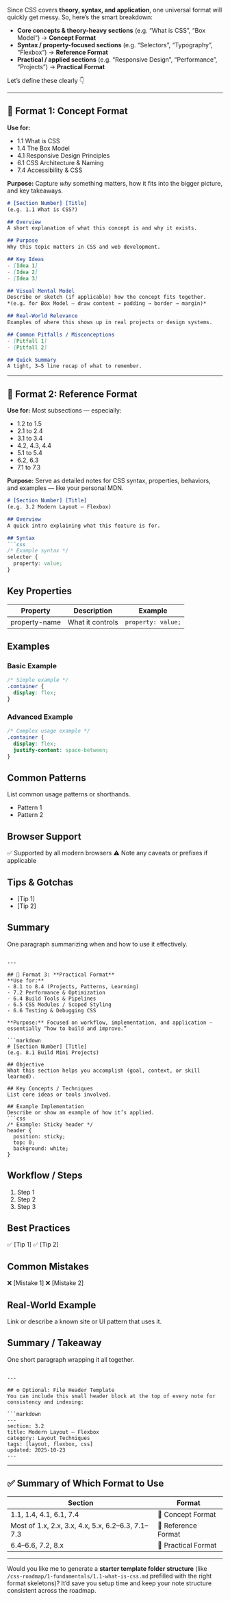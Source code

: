Since CSS covers **theory, syntax, and application**, one universal format will quickly get messy.
So, here’s the smart breakdown:

* **Core concepts & theory-heavy sections** (e.g. “What is CSS”, “Box Model”) → **Concept Format**
* **Syntax / property-focused sections** (e.g. “Selectors”, “Typography”, “Flexbox”) → **Reference Format**
* **Practical / applied sections** (e.g. “Responsive Design”, “Performance”, “Projects”) → **Practical Format**

Let’s define these clearly 👇

---

## 🧠 Format 1: **Concept Format**

**Use for:**

* 1.1 What is CSS
* 1.4 The Box Model
* 4.1 Responsive Design Principles
* 6.1 CSS Architecture & Naming
* 7.4 Accessibility & CSS

**Purpose:** Capture *why* something matters, how it fits into the bigger picture, and key takeaways.

```markdown
# [Section Number] [Title]
(e.g. 1.1 What is CSS?)

## Overview
A short explanation of what this concept is and why it exists.

## Purpose
Why this topic matters in CSS and web development.

## Key Ideas
- [Idea 1]
- [Idea 2]
- [Idea 3]

## Visual Mental Model
Describe or sketch (if applicable) how the concept fits together.
*(e.g. for Box Model — draw content → padding → border → margin)*

## Real-World Relevance
Examples of where this shows up in real projects or design systems.

## Common Pitfalls / Misconceptions
- [Pitfall 1]
- [Pitfall 2]

## Quick Summary
A tight, 3–5 line recap of what to remember.
```

---

## 🧾 Format 2: **Reference Format**

**Use for:**
Most subsections — especially:

* 1.2 to 1.5
* 2.1 to 2.4
* 3.1 to 3.4
* 4.2, 4.3, 4.4
* 5.1 to 5.4
* 6.2, 6.3
* 7.1 to 7.3

**Purpose:** Serve as detailed notes for CSS syntax, properties, behaviors, and examples — like your personal MDN.

````markdown
# [Section Number] [Title]
(e.g. 3.2 Modern Layout — Flexbox)

## Overview
A quick intro explaining what this feature is for.

## Syntax
```css
/* Example syntax */
selector {
  property: value;
}
````

## Key Properties

| Property      | Description      | Example            |
| ------------- | ---------------- | ------------------ |
| property-name | What it controls | `property: value;` |

## Examples

### Basic Example

```css
/* Simple example */
.container {
  display: flex;
}
```

### Advanced Example

```css
/* Complex usage example */
.container {
  display: flex;
  justify-content: space-between;
}
```

## Common Patterns

List common usage patterns or shorthands.

* Pattern 1
* Pattern 2

## Browser Support

✅ Supported by all modern browsers
⚠️ Note any caveats or prefixes if applicable

## Tips & Gotchas

* [Tip 1]
* [Tip 2]

## Summary

One paragraph summarizing when and how to use it effectively.

````

---

## 🧩 Format 3: **Practical Format**
**Use for:**  
- 8.1 to 8.4 (Projects, Patterns, Learning)  
- 7.2 Performance & Optimization  
- 6.4 Build Tools & Pipelines  
- 6.5 CSS Modules / Scoped Styling  
- 6.6 Testing & Debugging CSS  

**Purpose:** Focused on workflow, implementation, and application — essentially “how to build and improve.”

```markdown
# [Section Number] [Title]
(e.g. 8.1 Build Mini Projects)

## Objective
What this section helps you accomplish (goal, context, or skill learned).

## Key Concepts / Techniques
List core ideas or tools involved.

## Example Implementation
Describe or show an example of how it’s applied.
```css
/* Example: Sticky header */
header {
  position: sticky;
  top: 0;
  background: white;
}
````

## Workflow / Steps

1. Step 1
2. Step 2
3. Step 3

## Best Practices

✅ [Tip 1]
✅ [Tip 2]

## Common Mistakes

❌ [Mistake 1]
❌ [Mistake 2]

## Real-World Example

Link or describe a known site or UI pattern that uses it.

## Summary / Takeaway

One short paragraph wrapping it all together.

````

---

## ⚙️ Optional: File Header Template
You can include this small header block at the top of every note for consistency and indexing:

```markdown
---
section: 3.2
title: Modern Layout — Flexbox
category: Layout Techniques
tags: [layout, flexbox, css]
updated: 2025-10-23
---
````

---

## ✅ Summary of Which Format to Use

| Section                                           | Format              |
| ------------------------------------------------- | ------------------- |
| 1.1, 1.4, 4.1, 6.1, 7.4                           | 🧠 Concept Format   |
| Most of 1.x, 2.x, 3.x, 4.x, 5.x, 6.2–6.3, 7.1–7.3 | 🧾 Reference Format |
| 6.4–6.6, 7.2, 8.x                                 | 🧩 Practical Format |

---

Would you like me to generate a **starter template folder structure** (like `/css-roadmap/1-fundamentals/1.1-what-is-css.md` prefilled with the right format skeletons)? It’d save you setup time and keep your note structure consistent across the roadmap.

